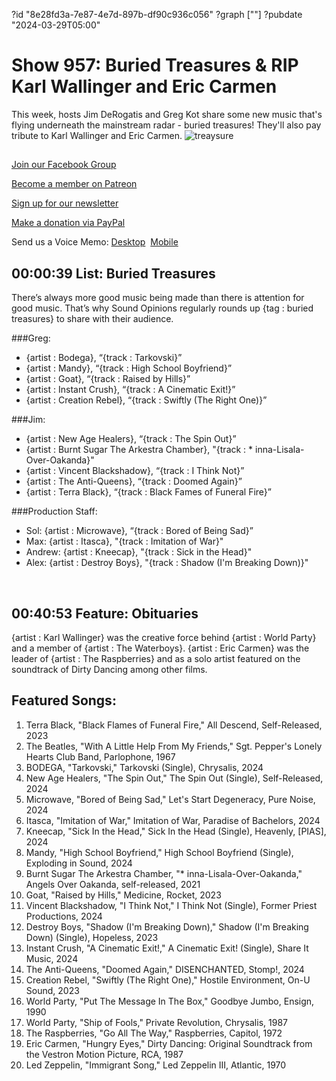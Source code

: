 ?id "8e28fd3a-7e87-4e7d-897b-df90c936c056"
?graph [""]
?pubdate "2024-03-29T05:00"
# Show 957: Buried Treasures & RIP Karl Wallinger and Eric Carmen

This week, hosts Jim DeRogatis and Greg Kot share some new music that's flying underneath the mainstream radar - buried treasures! They'll also pay tribute to Karl Wallinger and Eric Carmen.
![treaysure](https://static.soundopinions.org/images/2024/treasure-map.png)
## 

[Join our Facebook Group](https://bit.ly/3sivr9T)

[Become a member on Patreon](https://bit.ly/3slWZvc)

[Sign up for our newsletter](https://bit.ly/3eEvRnG)

[Make a donation via PayPal](https://bit.ly/3dmt9lU)

Send us a Voice Memo: [Desktop](bit.ly/2RyD5Ah)  [Mobile](sayhi.chat/soundops)


## 00:00:39 List: Buried Treasures

There’s always more good music being made than there is attention for good music. That’s why Sound Opinions regularly rounds up {tag : buried treasures} to share with their audience. 

###Greg:
- {artist : Bodega}, “{track : Tarkovski}”
- {artist : Mandy}, “{track : High School Boyfriend}”
- {artist : Goat}, “{track : Raised by Hills}”
- {artist : Instant Crush}, “{track : A Cinematic Exit!}”
- {artist : Creation Rebel}, “{track : Swiftly (The Right One)}”

###Jim:
- {artist : New Age Healers}, “{track : The Spin Out}”
- {artist : Burnt Sugar The Arkestra Chamber}, "{track : * inna-Lisala-Over-Oakanda}"
- {artist : Vincent Blackshadow}, “{track : I Think Not}”
- {artist : The Anti-Queens}, “{track : Doomed Again}”
- {artist : Terra Black}, “{track : Black Fames of Funeral Fire}”


###Production Staff:

- Sol: {artist : Microwave}, “{track : Bored of Being Sad}”
- Max: {artist : Itasca}, "{track : Imitation of War}"
- Andrew: {artist : Kneecap}, "{track : Sick in the Head}"
- Alex: {artist : Destroy Boys}, "{track : Shadow (I'm Breaking Down)}"

 
## 00:40:53 Feature: Obituaries

{artist : Karl Wallinger} was the creative force behind {artist : World Party} and a member of {artist : The Waterboys}. {artist : Eric Carmen} was the leader of {artist : The Raspberries} and as a solo artist featured on the soundtrack of Dirty Dancing among other films. 



## Featured Songs:

1. Terra Black, "Black Flames of Funeral Fire," All Descend, Self-Released, 2023
2. The Beatles, "With A Little Help From My Friends," Sgt. Pepper's Lonely Hearts Club Band, Parlophone, 1967
3. BODEGA, "Tarkovski," Tarkovski (Single), Chrysalis, 2024
4. New Age Healers, "The Spin Out," The Spin Out (Single), Self-Released, 2024
5. Microwave, "Bored of Being Sad," Let's Start Degeneracy, Pure Noise, 2024
6. Itasca, "Imitation of War," Imitation of War, Paradise of Bachelors, 2024
7. Kneecap, "Sick In the Head," Sick In the Head (Single), Heavenly, [PIAS], 2024
8. Mandy, "High School Boyfriend," High School Boyfriend (Single), Exploding in Sound, 2024
9. Burnt Sugar The Arkestra Chamber, "* inna-Lisala-Over-Oakanda," Angels Over Oakanda, self-released, 2021
10. Goat, "Raised by Hills," Medicine, Rocket, 2023
11. Vincent Blackshadow, "I Think Not," I Think Not (Single), Former Priest Productions, 2024
12. Destroy Boys, "Shadow (I'm Breaking Down)," Shadow (I'm Breaking Down) (Single), Hopeless, 2023
13. Instant Crush, "A Cinematic Exit!," A Cinematic Exit! (Single), Share It Music, 2024
14. The Anti-Queens, "Doomed Again," DISENCHANTED, Stomp!, 2024
15. Creation Rebel, "Swiftly (The Right One)," Hostile Environment, On-U Sound, 2023
16. World Party, "Put The Message In The Box," Goodbye Jumbo, Ensign, 1990
17. World Party, "Ship of Fools," Private Revolution, Chrysalis, 1987
18. The Raspberries, "Go All The Way," Raspberries, Capitol, 1972
19. Eric Carmen, "Hungry Eyes," Dirty Dancing: Original Soundtrack from the Vestron Motion Picture, RCA, 1987
20. Led Zeppelin, "Immigrant Song," Led Zeppelin III, Atlantic, 1970